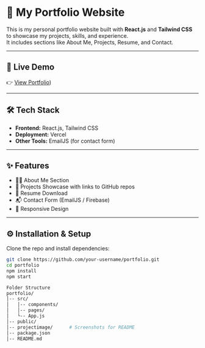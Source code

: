 # 💼 My Portfolio Website

This is my personal portfolio website built with **React.js** and **Tailwind CSS** to showcase my projects, skills, and experience.  
It includes sections like About Me, Projects, Resume, and Contact.

---

## 🔗 Live Demo
👉 [View Portfolio](https://portfolio-3nhb.vercel.app/))

---

## 🛠️ Tech Stack

- **Frontend:** React.js, Tailwind CSS   
- **Deployment:** Vercel   
- **Other Tools:** EmailJS (for contact form)

---

## ✨ Features

- 👨‍💻 About Me Section  
- 🚀 Projects Showcase with links to GitHub repos  
- 📄 Resume Download  
- 📬 Contact Form (EmailJS / Firebase)  
- 📱 Responsive Design  

---
## ⚙️ Installation & Setup

Clone the repo and install dependencies:

```bash
git clone https://github.com/your-username/portfolio.git
cd portfolio
npm install
npm start

Folder Structure
portfolio/
│-- src/
│   │-- components/
│   │-- pages/
│   └-- App.js
│-- public/
│-- projectimage/      # Screenshots for README
│-- package.json
│-- README.md


